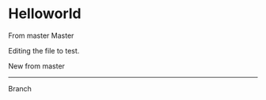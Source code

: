 # Helloworld
From master  Master

Editing the file to test.

New from master


---------------------

Branch








